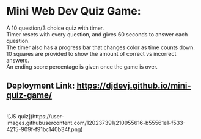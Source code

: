 # Mini Web Dev Quiz Game:
A 10 question/3 choice quiz with timer.<br>
Timer resets with every question, and gives 60 seconds to answer each question.<br>
The timer also has a progress bar that changes color as time counts down.<br>
10 squares are provided to show the amount of correct vs incorrect answers.<br>
An ending score percentage is given once the game is over.<br>
## Deployment Link: https://djdevj.github.io/mini-quiz-game/
<br>
![JS quiz](https://user-images.githubusercontent.com/120237391/210955616-b55561e1-f533-4215-909f-f91bc140b34f.png)
